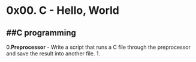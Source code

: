 # 0x00. C - Hello, World

##C programming
---
 0.**Preprocessor** - Write a script that runs a C file through the preprocessor and save the result into another file.
 1.

